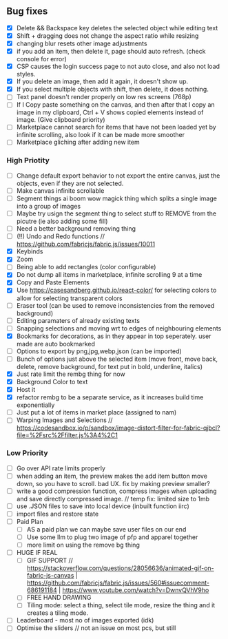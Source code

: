 ## Bug fixes

- [x] Delete && Backspace key deletes the selected object while editing text
- [x] Shift + dragging does not change the aspect ratio while resizing
- [x] changing blur resets other image adjustments
- [x] if you add an item, then delete it, page should auto refresh. (check console for error)
- [x] CSP causes the login success page to not auto close, and also not load styles.
- [x] If you delete an image, then add it again, it doesn't show up.
- [x] If you select multiple objects with shift, then delete, it does nothing.
- [ ] Text panel doesn't render properly on low res screens (768p)
- [ ] If I Copy paste something on the canvas, and then after that I copy an image in my clipboard, Ctrl + V shows copied elements instead of image. (Give clipboard priority)
- [ ] Marketplace cannot search for items that have not been loaded yet by infinite scrolling, also look if it can be made more smoother
- [ ] Marketplace gliching after adding new item

### High Priotity

- [ ] Change default export behavior to not export the entire canvas, just the objects, even if they are not selected.
- [ ] Make canvas infinite scrollable
- [ ] Segment things ai boom wow magick thing which splits a single image into a group of images
- [ ] Maybe try usign the segment thing to select stuff to REMOVE from the picutre (ie also adding some fill)
- [ ] Need a better background removing thing
- [ ] (!!) Undo and Redo functions // https://github.com/fabricjs/fabric.js/issues/10011
- [x] Keybinds
- [x] Zoom
- [ ] Being able to add rectangles (color configurable)
- [x] Do not dump all items in marketplace, infinite scrolling 9 at a time
- [x] Copy and Paste Elements
- [x] Use https://casesandberg.github.io/react-color/ for selecting colors to allow for selecting transparent colors
- [ ] Eraser tool (can be used to remove inconsistencies from the removed background)
- [ ] Editing paramaters of already existing texts
- [ ] Snapping selections and moving wrt to edges of neighbouring elements
- [x] Bookmarks for decorations, as in they appear in top seperately. user made are auto bookmarked
- [ ] Options to export by png,jpg,webp,json (can be imported)
- [ ] Bunch of options just above the selected item (move front, move back, delete, remove background, for text put in bold, underline, italics)
- [x] Just rate limit the rembg thing for now
- [x] Background Color to text
- [x] Host it
- [x] refactor rembg to be a separate service, as it increases build time exponentially
- [ ] Just put a lot of items in market place (assigned to nam)
- [ ] Warping Images and Selections // https://codesandbox.io/p/sandbox/image-distort-filter-for-fabric-qjbcl?file=%2Fsrc%2Ffilter.js%3A4%2C1

### Low Priority

- [ ] Go over API rate limits properly
- [ ] when adding an item, the preview makes the add item button move down, so you have to scroll. bad UX. fix by making preview smaller?
- [ ] write a good compression function, compress images when uploading and save directly compressed image. // temp fix: limited size to 1mb
- [ ] use .JSON files to save into local device (inbuilt function iirc)
- [ ] import files and restore state
- [ ] Paid Plan
  - [ ] AS a paid plan we can maybe save user files on our end
  - [ ] Use some llm to plug two image of pfp and apparel together
  - [ ] more limit on using the remove bg thing
- [ ] HUGE IF REAL
  - [ ] GIF SUPPORT // https://stackoverflow.com/questions/28056636/animated-gif-on-fabric-js-canvas | https://github.com/fabricjs/fabric.js/issues/560#issuecomment-686191184 | https://www.youtube.com/watch?v=DwnvQVhV9ho
  - [ ] FREE HAND DRAWING
  - [ ] Tiling mode: select a thing, select tile mode, resize the thing and it creates a tiling mode.
- [ ] Leaderboard - most no of images exported (idk)
- [ ] Optimise the sliders // not an issue on most pcs, but still
